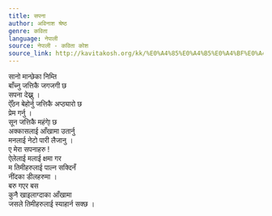 ```yaml
---
title: सपना
author: अविनाश श्रेष्ठ
genre: कविता
language: नेपाली
source: नेपाली - कविता कोश
source_link: http://kavitakosh.org/kk/%E0%A4%85%E0%A4%B5%E0%A4%BF%E0%A4%A8%E0%A4%BE%E0%A4%B6_%E0%A4%B6%E0%A5%8D%E0%A4%B0%E0%A5%87%E0%A4%B7%E0%A5%8D%E0%A4%A0
---
```


सानो मान्छेका निम्ति  
बाँच्नु जत्तिकै जगजगी छ  
सपना देख्नु ।  
ऐँठन बेहोर्नु जत्तिकै अप्ठ्यारो छ  
प्रेम गर्नु ।  
सून जत्तिकै महंगा्े छ  
अक्कासलाई आँखामा उतार्नु  
मनलाई नेटो पारी लैजानु ।  
ए मेरा सपनाहरु !  
ऐलेलाई मलाई क्षमा गर  
म तिमीहरुलाई पाल्न सक्दिनँ  
नींदका डीलहरुमा ।  
बरु गएर बस  
कुनै खाइलाग्दाका आँखामा  
जसले तिमीहरुलाई स्याहार्न सक्छ ।
